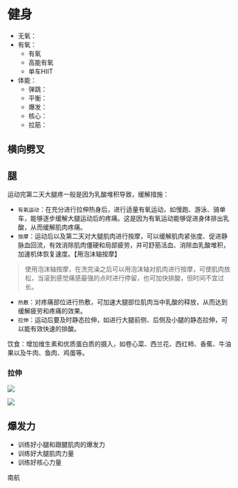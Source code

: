 # 健身

- 无氧：
- 有氧：
	- 有氧
	- 高能有氧
	- 单车HIIT
- 体能：
	- 弹跳：
	- 平衡：
	- 爆发：
	- 核心：
	- 拉筋：

## 横向劈叉

## 腿

运动完第二天大腿疼一般是因为乳酸堆积导致，缓解措施：

- `有氧运动`：在充分进行拉伸热身后，进行适量有氧运动，如慢跑、游泳、骑单车，能够逐步缓解大腿运动后的疼痛。这是因为有氧运动能够促进身体排出乳酸，从而缓解肌肉疼痛。
- `按摩`：运动后以及第二天对大腿肌肉进行按摩，可以缓解肌肉紧张度、促进静脉血回流，有效消除肌肉僵硬和局部疲劳，并可舒筋活血、消除血乳酸堆积，加速机体恢复速度。【用泡沫轴按摩】

> 使用泡沫轴按摩，在洗完澡之后可以用泡沫轴对肌肉进行按摩，可使肌肉放松，当滚到感觉痛感最强的点时进行停留，也可加快排酸，但时间不宜过长。

- `热敷`：对疼痛部位进行热敷，可加速大腿部位肌肉当中乳酸的释放，从而达到缓解疲劳和疼痛的效果。
- `拉伸`：运动后要及时静态拉伸，如进行大腿前侧、后侧及小腿的静态拉伸，可以能有效快速的排酸。

饮食：增加维生素和优质蛋白质的摄入，如卷心菜、西兰花、西红柿、香蕉、牛油果以及牛肉、鱼肉、鸡蛋等。

### 拉伸

![](https://blogs7245-1256587996.cos.ap-guangzhou.myqcloud.com/img/20230611-1.gif)

![](https://blogs7245-1256587996.cos.ap-guangzhou.myqcloud.com/img/20230611-00002.gif)


## 爆发力

- 训练好小腿和跟腱肌肉的爆发力
- 训练好大腿肌肉力量
- 训练好核心力量

南航